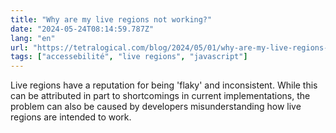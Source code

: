 ```yaml
---
title: "Why are my live regions not working?"
date: "2024-05-24T08:14:59.787Z"
lang: "en"
url: "https://tetralogical.com/blog/2024/05/01/why-are-my-live-regions-not-working/"
tags: ["accessebilité", "live regions", "javascript"]
---
```


Live regions have a reputation for being 'flaky' and inconsistent. While this can be attributed in part to shortcomings in current implementations, the problem can also be caused by developers misunderstanding how live regions are intended to work.